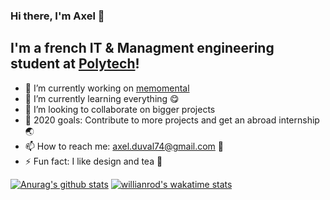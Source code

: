### Hi there, I'm Axel 👋

## I'm a french IT & Managment engineering student at [Polytech][polyurl]!

- 🔭 I’m currently working on [memomental][memoapp]
- 🌱 I’m currently learning everything 😋
- 👯 I’m looking to collaborate on bigger projects
- 🥅 2020 goals: Contribute to more projects and get an abroad internship 🌏
- 📫 How to reach me: axel.duval74@gmail.com 📧
- ⚡ Fun fact: I like design and tea 🍵

[![Anurag's github stats](https://github-readme-stats.vercel.app/api?username=Axel-Duval&count_private=true&show_icons=true)](https://github.com/anuraghazra/github-readme-stats) [![willianrod's wakatime stats](https://github-readme-stats.vercel.app/api/wakatime?username=willianrod)](https://github.com/anuraghazra/github-readme-stats)


[memoapp]: http://www.memomental.io
[polyurl]: https://www.polytech.umontpellier.fr/formation/cycle-ingenieur/informatique-et-gestion
